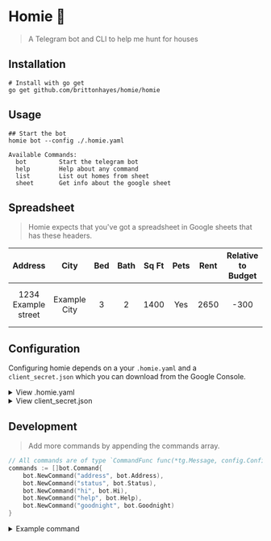 # Homie 🏡

> A Telegram bot and CLI to help me hunt for houses

## Installation

```shell
# Install with go get
go get github.com/brittonhayes/homie/homie
```

## Usage

```shell
## Start the bot
homie bot --config ./.homie.yaml

Available Commands:
  bot         Start the telegram bot
  help        Help about any command
  list        List out homes from sheet
  sheet       Get info about the google sheet
```

## Spreadsheet

> Homie expects that you've got a spreadsheet in Google sheets that has these headers.

|Address|City|Bed|Bath|Sq Ft|Pets|Rent|Relative to Budget|Status |Notes |
|:---: |:---: |:---:|:---: |:---: | :---: |:---: |:---: |:---: | :---: |
| 1234 Example street | Example City | 3 | 2 | 1400 | Yes | 2650 | -300 | Contacted | Looks like a nice place |

## Configuration

Configuring homie depends on a your `.homie.yaml` and a `client_secret.json` which you can download from the Google
Console.

<details>
<summary>View .homie.yaml</summary>
<br>

> .homie.yaml

```yaml
# .homie.yaml
telegram:
  token: "12345"
  allowed:
    - MyUserName

google:
  secrets: "client_secret.json"
  sheet:
    id: "12345"
    header_row: 5
    title: "Listings"

```

</details>

<details>
<summary>View client_secret.json</summary>
<br>

```json
{
  "type": "service_account",
  "project_id": "",
  "private_key_id": "",
  "private_key": "",
  "client_email": "",
  "client_id": "",
  "auth_uri": "https://accounts.google.com/o/oauth2/auth",
  "token_uri": "https://oauth2.googleapis.com/token",
  "auth_provider_x509_cert_url": "https://www.googleapis.com/oauth2/v1/certs",
  "client_x509_cert_url": "h"
}
```

</details>

## Development

> Add more commands by appending the commands array.

```go
// All commands are of type `CommandFunc func(*tg.Message, config.Configuration) string`
commands := []bot.Command{
    bot.NewCommand("address", bot.Address),
    bot.NewCommand("status", bot.Status),
    bot.NewCommand("hi", bot.Hi),
    bot.NewCommand("help", bot.Help),
    bot.NewCommand("goodnight", bot.Goodnight)
}
```

<details>
<summary>Example command</summary>
<br>

```go
// Example commands that will make the bot go to sleep
func Goodnight(received *tg.Message, c config.Configuration) string {
    go func () {
        time.Sleep(5 * time.Second)
        logrus.Infof("Going to sleep now!")
    os.Exit(1)
    }()

    return "Have a good one! I'm clocking out for the evening. \nhttps://media.tenor.com/images/df51877535a3e38c9cccd2f23ff154a2/tenor.gif"
}
```
</details>

